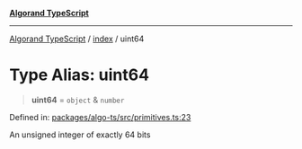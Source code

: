 [**Algorand TypeScript**](../../README.md)

***

[Algorand TypeScript](../../modules.md) / [index](../README.md) / uint64

# Type Alias: uint64

> **uint64** = `object` & `number`

Defined in: [packages/algo-ts/src/primitives.ts:23](https://github.com/algorandfoundation/puya-ts/blob/main/packages/algo-ts/src/primitives.ts#L23)

An unsigned integer of exactly 64 bits
